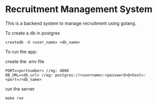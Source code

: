 # Recruitment Management System

This is a backend system to manage recruitment using golang.

To create a db in postgres
```
createdb -U <user_name> <db_name>
```

To run the app:

create the .env file
``` 
PORT=<portnumber> //eg: 4000
DB_URL=<db_url> //eg: postgres://<username>:<password>@<host>:<port>/<db_name>
```

run the server

```
make run
```
